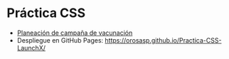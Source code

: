 # Práctica CSS

- [Planeación de campaña de vacunación](Planeacion%20de%20campana%20de%20vacunacion.pdf)
- Despliegue en GitHub Pages: https://orosasp.github.io/Practica-CSS-LaunchX/
